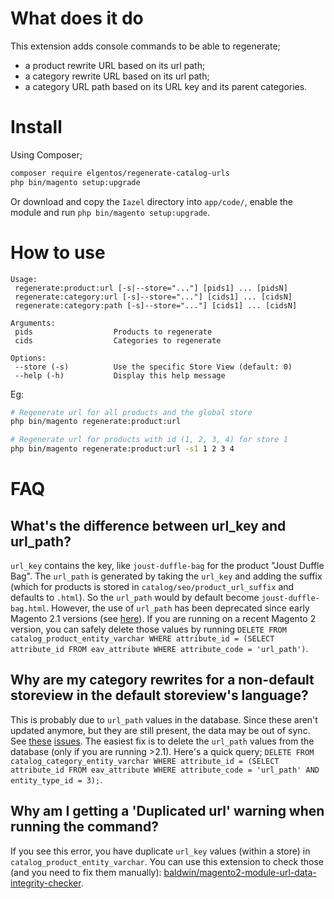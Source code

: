 # What does it do
This extension adds console commands to be able to regenerate;

- a product rewrite URL based on its url path;
- a category rewrite URL based on its url path;
- a category URL path based on its URL key and its parent categories.

# Install
Using Composer;

```sh
composer require elgentos/regenerate-catalog-urls
php bin/magento setup:upgrade
```

Or download and copy the `Iazel` directory into `app/code/`, enable the module and run `php bin/magento setup:upgrade`.

# How to use
```
Usage:
 regenerate:product:url [-s|--store="..."] [pids1] ... [pidsN]
 regenerate:category:url [-s]--store="..."] [cids1] ... [cidsN]
 regenerate:category:path [-s]--store="..."] [cids1] ... [cidsN]

Arguments:
 pids                  Products to regenerate
 cids                  Categories to regenerate

Options:
 --store (-s)          Use the specific Store View (default: 0)
 --help (-h)           Display this help message
```

Eg:
```sh
# Regenerate url for all products and the global store
php bin/magento regenerate:product:url

# Regenerate url for products with id (1, 2, 3, 4) for store 1
php bin/magento regenerate:product:url -s1 1 2 3 4
```

# FAQ

## What's the difference between url_key and url_path?
`url_key` contains the key, like `joust-duffle-bag` for the product "Joust Duffle Bag". The `url_path` is generated by taking the `url_key` and adding the suffix (which for products is stored in `catalog/seo/product_url_suffix` and defaults to `.html`). So the `url_path` would by default become `joust-duffle-bag.html`. However, the use of `url_path` has been deprecated since early Magento 2.1 versions (see [here](https://github.com/magento/magento2/issues/9113)). If you are running on a recent Magento 2 version, you can safely delete those values by running `DELETE FROM catalog_product_entity_varchar WHERE attribute_id = (SELECT attribute_id FROM eav_attribute WHERE attribute_code = 'url_path')`.

## Why are my category rewrites for a non-default storeview in the default storeview's language?
This is probably due to `url_path` values in the database. Since these aren't updated anymore, but they are still present, the data may be out of sync. See [these](https://github.com/magento/magento2/issues/16202) [issues](https://github.com/magento/magento2/issues/12718). The easiest fix is to delete the `url_path` values from the database (only if you are running >2.1). Here's a quick query; `DELETE FROM catalog_category_entity_varchar WHERE attribute_id = (SELECT attribute_id FROM eav_attribute WHERE attribute_code = 'url_path' AND entity_type_id = 3);`.

## Why am I getting a 'Duplicated url' warning when running the command?
If you see this error, you have duplicate `url_key` values (within a store) in `catalog_product_entity_varchar`. You can use this extension to check those (and you need to fix them manually): [baldwin/magento2-module-url-data-integrity-checker](https://github.com/baldwin-agency/magento2-module-url-data-integrity-checker).
